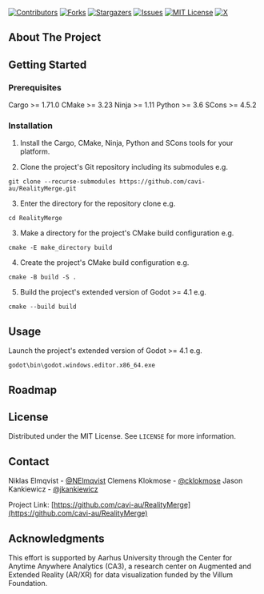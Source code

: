 [![Contributors][contributors-shield]][contributors-url]
[![Forks][forks-shield]][forks-url]
[![Stargazers][stars-shield]][stars-url]
[![Issues][issues-shield]][issues-url]
[![MIT License][license-shield]][license-url]
[![X][x-shield]][x-url]

## About The Project

## Getting Started

### Prerequisites

Cargo >= 1.71.0
CMake >= 3.23
Ninja >= 1.11
Python >= 3.6
SCons >= 4.5.2

### Installation

1. Install the Cargo, CMake, Ninja, Python and SCons tools for your platform.

2. Clone the project's Git repository including its submodules e.g.
```
git clone --recurse-submodules https://github.com/cavi-au/RealityMerge.git
```

3. Enter the directory for the repository clone e.g.
```
cd RealityMerge
```

3. Make a directory for the project's CMake build configuration e.g.
```
cmake -E make_directory build
```

4. Create the project's CMake build configuration e.g.
```
cmake -B build -S .
```

5. Build the project's extended version of Godot >= 4.1 e.g.
```
cmake --build build
```

## Usage

Launch the project's extended version of Godot >= 4.1 e.g.
```
godot\bin\godot.windows.editor.x86_64.exe
```

## Roadmap

## License

Distributed under the MIT License. See `LICENSE` for more information.

## Contact

Niklas Elmqvist - [@NElmqvist](https://x.com/NElmqvist)
Clemens Klokmose - [@cklokmose](https://x.com/cklokmose)
Jason Kankiewicz - [@jkankiewicz](https://github.com/jkankiewicz)

Project Link: [https://github.com/cavi-au/RealityMerge](https://github.com/cavi-au/RealityMerge)

## Acknowledgments

This effort is supported by Aarhus University through the Center for Anytime Anywhere Analytics (CA3), a research center on Augmented and Extended Reality (AR/XR) for data visualization funded by the Villum Foundation.

[contributors-shield]: https://img.shields.io/github/contributors/cavi-au/RealityMerge.svg?style=flat
[contributors-url]: https://github.com/cavi-au/RealityMerge/graphs/contributors
[forks-shield]: https://img.shields.io/github/forks/cavi-au/RealityMerge.svg?style=flat
[forks-url]: https://github.com/cavi-au/RealityMerge/network/members
[stars-shield]: https://img.shields.io/github/stars/cavi-au/RealityMerge.svg?style=flat
[stars-url]: https://github.com/cavi-au/RealityMerge/stargazers
[issues-shield]: https://img.shields.io/github/issues/cavi-au/RealityMerge.svg?style=flat
[issues-url]: https://github.com/cavi-au/RealityMerge/issues
[license-shield]: https://img.shields.io/github/license/cavi-au/RealityMerge.svg?style=flat
[license-url]: https://github.com/cavi-au/RealityMerge/blob/main/LICENSE
[x-shield]: https://img.shields.io/badge/-Twitter-black.svg?colorB=555&logo=x&style=flat
[x-url]: https://x.com/csaudk
